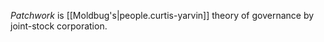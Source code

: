
*Patchwork* is [[Moldbug's|people.curtis-yarvin]] theory of governance by joint-stock corporation.
